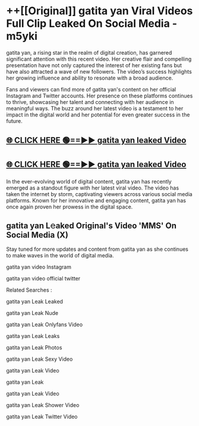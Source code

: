 # ++[[Original]] gatita yan Viral Videos Full Clip Leaked On Social Media - m5yki<br>

gatita yan, a rising star in the realm of digital creation, has garnered significant attention with this recent video. Her creative flair and compelling presentation have not only captured the interest of her existing fans but have also attracted a wave of new followers. The video’s success highlights her growing influence and ability to resonate with a broad audience.

Fans and viewers can find more of gatita yan's content on her official Instagram and Twitter accounts. Her presence on these platforms continues to thrive, showcasing her talent and connecting with her audience in meaningful ways. The buzz around her latest video is a testament to her impact in the digital world and her potential for even greater success in the future.


## [🌐 CLICK HERE 🟢==►► gatita yan leaked Video ](https://onlyclips.site?title=gatita_yan&ref=git)

## [🌐 CLICK HERE 🟢==►► gatita yan leaked Video ](https://onlyclips.site?title=gatita_yan&ref=git)


In the ever-evolving world of digital content, gatita yan has recently emerged as a standout figure with her latest viral video. The video has taken the internet by storm, captivating viewers across various social media platforms. Known for her innovative and engaging content, gatita yan has once again proven her prowess in the digital space.



## gatita yan L𝚎aked Original's Video 'MMS' On Social Media (X)


Stay tuned for more updates and content from gatita yan as she continues to make waves in the world of digital media.

gatita yan video Instagram

gatita yan video official twitter


Related Searches :

gatita yan Leak Leaked

gatita yan Leak Nude

gatita yan Leak Onlyfans Video

gatita yan Leak Leaks

gatita yan Leak Photos

gatita yan Leak Sexy Video

gatita yan Leak Video

gatita yan Leak

gatita yan Leak Video

gatita yan Leak Shower Video

gatita yan Leak Twitter Video


